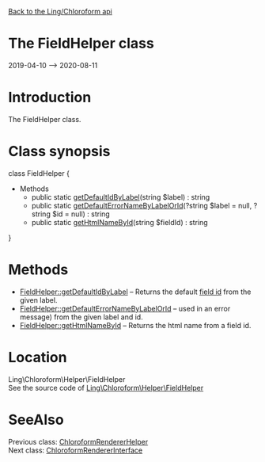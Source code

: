 [Back to the Ling/Chloroform api](https://github.com/lingtalfi/Chloroform/blob/master/doc/api/Ling/Chloroform.md)



The FieldHelper class
================
2019-04-10 --> 2020-08-11






Introduction
============

The FieldHelper class.



Class synopsis
==============


class <span class="pl-k">FieldHelper</span>  {

- Methods
    - public static [getDefaultIdByLabel](https://github.com/lingtalfi/Chloroform/blob/master/doc/api/Ling/Chloroform/Helper/FieldHelper/getDefaultIdByLabel.md)(string $label) : string
    - public static [getDefaultErrorNameByLabelOrId](https://github.com/lingtalfi/Chloroform/blob/master/doc/api/Ling/Chloroform/Helper/FieldHelper/getDefaultErrorNameByLabelOrId.md)(?string $label = null, ?string $id = null) : string
    - public static [getHtmlNameById](https://github.com/lingtalfi/Chloroform/blob/master/doc/api/Ling/Chloroform/Helper/FieldHelper/getHtmlNameById.md)(string $fieldId) : string

}






Methods
==============

- [FieldHelper::getDefaultIdByLabel](https://github.com/lingtalfi/Chloroform/blob/master/doc/api/Ling/Chloroform/Helper/FieldHelper/getDefaultIdByLabel.md) &ndash; Returns the default [field id](https://github.com/lingtalfi/Chloroform/blob/master/doc/pages/chloroform-discussion.md#the-field-id) from the given label.
- [FieldHelper::getDefaultErrorNameByLabelOrId](https://github.com/lingtalfi/Chloroform/blob/master/doc/api/Ling/Chloroform/Helper/FieldHelper/getDefaultErrorNameByLabelOrId.md) &ndash; used in an error message) from the given label and id.
- [FieldHelper::getHtmlNameById](https://github.com/lingtalfi/Chloroform/blob/master/doc/api/Ling/Chloroform/Helper/FieldHelper/getHtmlNameById.md) &ndash; Returns the html name from a field id.





Location
=============
Ling\Chloroform\Helper\FieldHelper<br>
See the source code of [Ling\Chloroform\Helper\FieldHelper](https://github.com/lingtalfi/Chloroform/blob/master/Helper/FieldHelper.php)



SeeAlso
==============
Previous class: [ChloroformRendererHelper](https://github.com/lingtalfi/Chloroform/blob/master/doc/api/Ling/Chloroform/Helper/ChloroformRendererHelper.md)<br>Next class: [ChloroformRendererInterface](https://github.com/lingtalfi/Chloroform/blob/master/doc/api/Ling/Chloroform/Renderer/ChloroformRendererInterface.md)<br>
